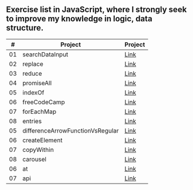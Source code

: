 ## Exercise list in JavaScript, where I strongly seek to improve my knowledge in logic, data structure.

| # | Project | Project |                          
| --- | ---------- | ------------------- |  
| 01  |  searchDataInput | [Link](searchDataInput/index.html) 
| 02  |  replace | [Link](replace/index.html) 
| 03  |  reduce | [Link](reduce/index.html) 
| 04  |  promiseAll | [Link](promiseAll/index.html) 
| 05  |  indexOf | [Link](indexOf/index.js) 
| 06  |  freeCodeCamp | [Link](freeCodeCamp/index.js) 
| 07  |  forEachMap | [Link](forEachMap/index.html) 
| 08  |  entries | [Link](entries/index.html) 
| 05  |  differenceArrowFunctionVsRegular | [Link](differenceArrowFunctionVsRegular/index.js) 
| 06  |  createElement | [Link](createElement/index.html) 
| 07  |  copyWithin | [Link](copyWithin/index.html) 
| 08  |  carousel | [Link](carousel/index.html) 
| 06  |  at | [Link](at/index.js) 
| 07  |  api | [Link](api/index.html) 
